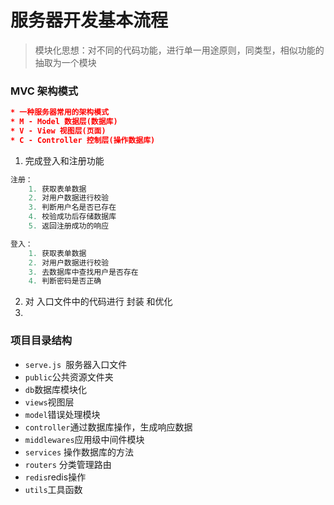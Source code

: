 # 服务器开发基本流程

> 模块化思想：对不同的代码功能，进行单一用途原则，同类型，相似功能的抽取为一个模块

###  MVC 架构模式

```json
* 一种服务器常用的架构模式
* M - Model 数据层(数据库)
* V - View 视图层(页面)
* C - Controller 控制层(操作数据库)
```



1. 完成登入和注册功能

```js
注册：
    1. 获取表单数据
    2. 对用户数据进行校验
    3. 判断用户名是否已存在
    4. 校验成功后存储数据库
    5. 返回注册成功的响应
```

```js
登入： 
    1. 获取表单数据
    2. 对用户数据进行校验
    3. 去数据库中查找用户是否存在
    4. 判断密码是否正确
```

2. 对 入口文件中的代码进行 封装 和优化
3. 



### 项目目录结构

* `serve.js `服务器入口文件
* `public`公共资源文件夹
* `db`数据库模块化
* `views`视图层
* `model`错误处理模块
* `controller`通过数据库操作，生成响应数据
* `middlewares`应用级中间件模块
* `services` 操作数据库的方法
* `routers` 分类管理路由
* `redis`redis操作
* `utils`工具函数